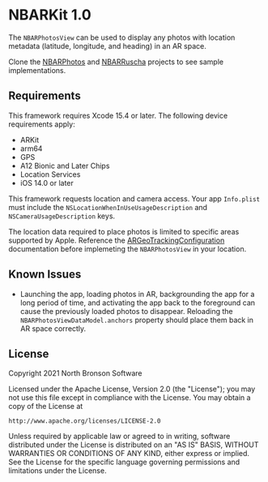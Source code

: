# NBARKit 1.0

The `NBARPhotosView` can be used to display any photos with location metadata (latitude, longitude, and heading) in an AR space.

Clone the [NBARPhotos](https://github.com/vanvoorden/NBARPhotos) and [NBARRuscha](https://github.com/vanvoorden/NBARRuscha) projects to see sample implementations.

## Requirements

This framework requires Xcode 15.4 or later. The following device requirements apply:

* ARKit
* arm64
* GPS
* A12 Bionic and Later Chips
* Location Services
* iOS 14.0 or later

This framework requests location and camera access. Your app `Info.plist` must include the `NSLocationWhenInUseUsageDescription` and `NSCameraUsageDescription` keys.

The location data required to place photos is limited to specific areas supported by Apple. Reference the [ARGeoTrackingConfiguration](https://developer.apple.com/documentation/arkit/argeotrackingconfiguration) documentation before implemeting the `NBARPhotosView` in your location.    

## Known Issues

* Launching the app, loading photos in AR, backgrounding the app for a long period of time, and activating the app back to the foreground can cause the previously loaded photos to disappear. Reloading the `NBARPhotosViewDataModel.anchors` property should place them back in AR space correctly.

## License

Copyright 2021 North Bronson Software

Licensed under the Apache License, Version 2.0 (the "License"); you may not use this file except in compliance with the License. You may obtain a copy of the License at

    http://www.apache.org/licenses/LICENSE-2.0

Unless required by applicable law or agreed to in writing, software distributed under the License is distributed on an "AS IS" BASIS, WITHOUT WARRANTIES OR CONDITIONS OF ANY KIND, either express or implied. See the License for the specific language governing permissions and limitations under the License.
